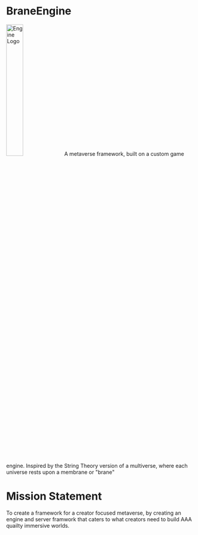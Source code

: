 # BraneEngine

<img alt="Engine Logo" src="https://github.com/WireWhiz/BraneEngine/blob/Main/media/branelogo.png?raw=true" width="30%" />
 A metaverse framework, built on a custom game engine. Inspired by the String Theory version of a multiverse, where each universe rests upon a membrane or "brane"

# Mission Statement
To create a framework for a creator focused metaverse, by creating an engine and server framwork that caters to what creators need to build AAA quailty immersive worlds.
